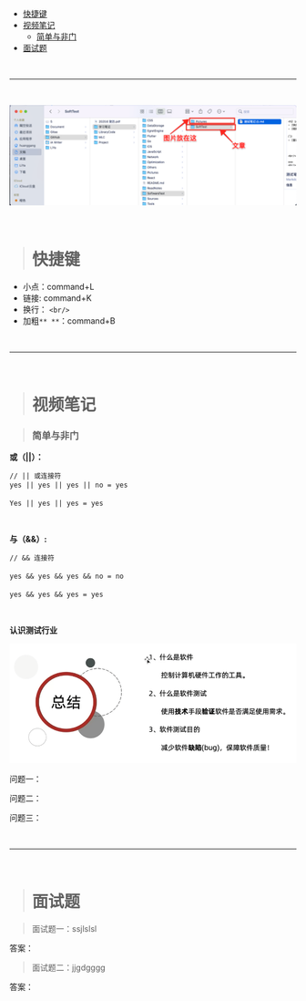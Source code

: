 > <h2 id=''></h2>
- [快捷键](#快捷键)
- [视频笔记](#视频笔记)
	- [简单与非门](#简单与非门)
- [面试题](#面试题)




<br/>

***
<br/>


![文件放置](https://raw.githubusercontent.com/harleyGit/StudyNotes/master/SoftwareTest/Pictures/st_1.png)


<br/>

><h1 id='快捷键'>快捷键</h1>

- 小点：command+L
- 链接[](): command+K
- 换行： `<br/>`
- 加粗`** **`：command+B


<br/>

***
<br/>

> <h1 id='视频笔记'>视频笔记</h1>

> <h3 id='简单与非门'>简单与非门</h3>

**或（||）：** 

```
// || 或连接符
yes || yes || yes || no = yes

Yes || yes || yes = yes 
```

<br/>

**与（&&）:**

```
// && 连接符

yes && yes && yes && no = no

yes && yes && yes = yes

```


<br/>

**认识测试行业**

![st_2](https://raw.githubusercontent.com/harleyGit/StudyNotes/master/SoftwareTest/Pictures/st_2.png)


问题一：

问题二：

问题三：













<br/>

***
<br/>

><h1 id='面试题'>面试题</h1>

> 面试题一：ssjlslsl

答案：

>面试题二：jjgdgggg

答案：

















